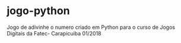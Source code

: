 # jogo-python
Jogo de adivinhe o numero criado em Python para o curso de Jogos Digitais da Fatec- Carapicuiba 01/2018
